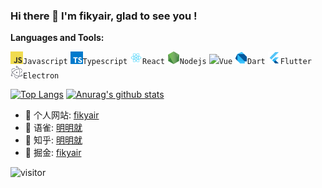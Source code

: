 

### Hi there 👋  I'm fikyair, glad to see you !

<!--
**fikyair/fikyair** is a ✨ _special_ ✨ repository because its `README.md` (this file) appears on your GitHub profile.
![visitor](https://visitor-badge.glitch.me/badge?page_id=fikyair.fikyair)

- 🔭 I’m currently working on ...
- 🌱 I’m currently learning ...
- 👯 I’m looking to collaborate on ...
- 🤔 I’m looking for help with ...
- 💬 Ask me about ...
- 📫 How to reach me: ...
- 😄 Pronouns: ...
- ⚡ Fun fact: ...
-->
**Languages and Tools:**  

<code><img height="20" src="https://raw.githubusercontent.com/github/explore/80688e429a7d4ef2fca1e82350fe8e3517d3494d/topics/javascript/javascript.png">Javascript</code>
<code><img height="20" src="https://raw.githubusercontent.com/github/explore/80688e429a7d4ef2fca1e82350fe8e3517d3494d/topics/typescript/typescript.png">Typescript</code>
<code><img height="20" src="https://raw.githubusercontent.com/github/explore/80688e429a7d4ef2fca1e82350fe8e3517d3494d/topics/react/react.png">React</code>
<code><img height="20" src="https://raw.githubusercontent.com/github/explore/80688e429a7d4ef2fca1e82350fe8e3517d3494d/topics/nodejs/nodejs.png">Nodejs</code>
<code><img height="20" src="https://cn.vuejs.org/images/logo.png">Vue</code>
<code><img height="20" src="https://raw.githubusercontent.com/github/explore/80688e429a7d4ef2fca1e82350fe8e3517d3494d/topics/dart/dart.png">Dart</code>
<code><img height="20" src="https://raw.githubusercontent.com/github/explore/80688e429a7d4ef2fca1e82350fe8e3517d3494d/topics/flutter/flutter.png">Flutter</code>
<code><img height="20" src="https://raw.githubusercontent.com/github/explore/80688e429a7d4ef2fca1e82350fe8e3517d3494d/topics/electron/electron.png">Electron</code>

[![Top Langs](https://github-readme-stats.vercel.app/api/top-langs/?username=fikyair&layout=compact&theme=material-palenight)](https://github.com/anuraghazra/github-readme-stats)
[![Anurag's github stats](https://github-readme-stats.vercel.app/api?username=fikyair&show_icons=true&include_all_commits=true&theme=material-palenight)](https://github.com/anuraghazra/github-readme-stats)

- 📘 个人网站: [fikyair](https://www.xueshiming.cn)
- 🌱 语雀: [明明就](https://www.yuque.com/yunque-cj88s)
- 📖 知乎: [明明就](https://www.zhihu.com/people/xue-shi-ming-16)
- 🍎 掘金: [fikyair](https://juejin.cn/user/1116759542733015)

![visitor](https://visitor-badge.laobi.icu/badge?page_id=fikyair.fikyair)

